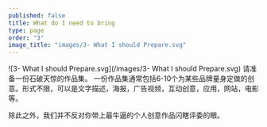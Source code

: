 ```yaml
---
published: false
title: What do I need to bring
type: page
order: "3"
image_title: "images/3- What I should Prepare.svg"
---
```


![3- What I should Prepare.svg](/images/3- What I should Prepare.svg)
请准备一份石破天惊的作品集。
一份作品集通常包括6-10个为某些品牌量身定做的创意。形式不限，可以是文字描述，海报，广告视频，互动创意，应用，网站，电影等。

除此之外，我们并不反对你带上最牛逼的个人创意作品闪瞎评委的眼。